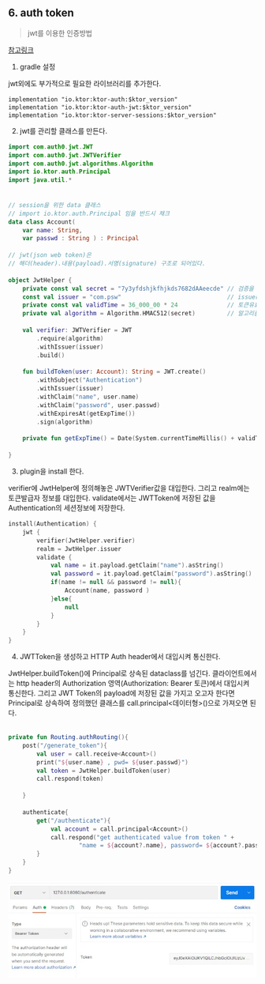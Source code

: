 ## 6. auth token
> jwt를 이용한 인증방법  

[참고링크](https://github.com/imran4u/ktor-jwt-example)

1. gradle 설정

jwt외에도 부가적으로 필요한 라이브러리를 추가한다. 
~~~
implementation "io.ktor:ktor-auth:$ktor_version"
implementation "io.ktor:ktor-auth-jwt:$ktor_version"
implementation "io.ktor:ktor-server-sessions:$ktor_version"
~~~

2. jwt를 관리할 클래스를 만든다. 

~~~kotlin
import com.auth0.jwt.JWT
import com.auth0.jwt.JWTVerifier
import com.auth0.jwt.algorithms.Algorithm
import io.ktor.auth.Principal
import java.util.*


// session을 위한 data 클래스 
// import io.ktor.auth.Principal 임을 반드시 채크
data class Account(
    var name: String,
    var passwd : String ) : Principal

// jwt(json web token)은
// 해더(header).내용(payload).서명(signature) 구조로 되어있다.

object JwtHelper {
    private const val secret = "7y3yfdshjkfhjkds7682dAAeecde" // 검증을 위한 알고리즘 secret 값
    const val issuer = "com.psw"                              // issuer(토큰발급자)
    private const val validTime = 36_000_00 * 24              // 토큰유효 기간
    private val algorithm = Algorithm.HMAC512(secret)         // 알고리즘

    val verifier: JWTVerifier = JWT
        .require(algorithm)
        .withIssuer(issuer)
        .build()

    fun buildToken(user: Account): String = JWT.create()
        .withSubject("Authentication")
        .withIssuer(issuer)
        .withClaim("name", user.name)
        .withClaim("password", user.passwd)
        .withExpiresAt(getExpTime())
        .sign(algorithm)

    private fun getExpTime() = Date(System.currentTimeMillis() + validTime)

}

~~~


3. plugin을 install 한다. 
   
verifier에 JwtHelper에 정의해놓은 JWTVerifier값을 대입한다. 그리고 realm에는 토큰발급자 정보를 대입한다. validate에서는 JWTToken에 저장된 값을 Authentication의 세션정보에 저장한다. 
~~~kotlin
install(Authentication) {
    jwt {
        verifier(JwtHelper.verifier)
        realm = JwtHelper.issuer
        validate {
            val name = it.payload.getClaim("name").asString()
            val password = it.payload.getClaim("password").asString()
            if(name != null && password != null){
                Account(name, password )
            }else{
                null
            }
        }
    }
}


~~~

4. JWTToken을 생성하고 HTTP Auth header에서 대입시켜 통신한다.
   
JwtHelper.buildToken()에 Principal로 상속된 dataclass를 넘긴다. 클라이언트에서는 http header의 Authorization 영역(Authorization: Bearer 토큰)에서 대입시켜 통신한다. 
그리고 JWT Token의 payload에 저장된 값을 가지고 오고자 한다면 Principal로 상속하여 정의했던 클래스를 call.principal<데이터형>()으로 가져오면 된다. 
~~~kotlin

private fun Routing.authRouting(){
    post("/generate_token"){
        val user = call.receive<Account>()
        print("${user.name} , pwd= ${user.passwd}")
        val token = JwtHelper.buildToken(user)
        call.respond(token)

    }

    authenticate{
        get("/authenticate"){
            val account = call.principal<Account>()
            call.respond("get authenticated value from token " +
                    "name = ${account?.name}, password= ${account?.passwd}")
        }
    }
}


~~~

![](images/auth_jwt_1.jpg)
